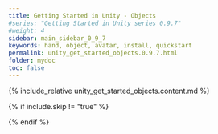 ```yaml
---
title: Getting Started in Unity - Objects
#series: "Getting Started in Unity series 0.9.7"
#weight: 4
sidebar: main_sidebar_0_9_7
keywords: hand, object, avatar, install, quickstart
permalink: unity_get_started_objects.0.9.7.html
folder: mydoc
toc: false
---
```


{% include_relative unity_get_started_objects.content.md %}

{% if include.skip != "true" %}
<!--{% include custom/series_acme_next.html %}-->
{% endif %}
